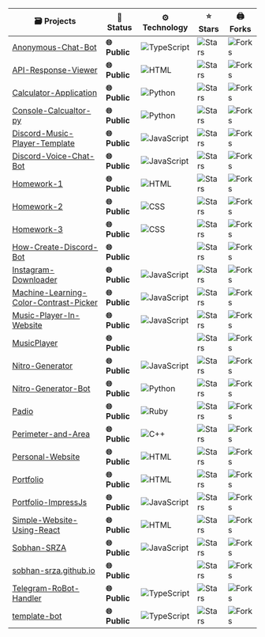 | 🗃 Projects | 📡 Status | ⚙️ Technology | ⭐ Stars | 🖨 Forks |
| ----------- | ----------- | ----------- | ----------- | ----------- |
| [Anonymous-Chat-Bot](https://github.com/Sobhan-SRZA/Anonymous-Chat-Bot) | **🌐 Public** | ![TypeScript](https://img.shields.io/badge/-TypeScript-blue?style=flat-square) | ![Stars](https://img.shields.io/github/stars/Sobhan-SRZA/Anonymous-Chat-Bot?style=flat-square) | ![Forks](https://img.shields.io/github/forks/Sobhan-SRZA/Anonymous-Chat-Bot?style=flat-square) |
| [API-Response-Viewer](https://github.com/Sobhan-SRZA/API-Response-Viewer) | **🌐 Public** | ![HTML](https://img.shields.io/badge/-HTML-blue?style=flat-square) | ![Stars](https://img.shields.io/github/stars/Sobhan-SRZA/API-Response-Viewer?style=flat-square) | ![Forks](https://img.shields.io/github/forks/Sobhan-SRZA/API-Response-Viewer?style=flat-square) |
| [Calculator-Application](https://github.com/Sobhan-SRZA/Calculator-Application) | **🌐 Public** | ![Python](https://img.shields.io/badge/-Python-blue?style=flat-square) | ![Stars](https://img.shields.io/github/stars/Sobhan-SRZA/Calculator-Application?style=flat-square) | ![Forks](https://img.shields.io/github/forks/Sobhan-SRZA/Calculator-Application?style=flat-square) |
| [Console-Calcualtor-py](https://github.com/Sobhan-SRZA/Console-Calcualtor-py) | **🌐 Public** | ![Python](https://img.shields.io/badge/-Python-blue?style=flat-square) | ![Stars](https://img.shields.io/github/stars/Sobhan-SRZA/Console-Calcualtor-py?style=flat-square) | ![Forks](https://img.shields.io/github/forks/Sobhan-SRZA/Console-Calcualtor-py?style=flat-square) |
| [Discord-Music-Player-Template](https://github.com/Sobhan-SRZA/Discord-Music-Player-Template) | **🌐 Public** | ![JavaScript](https://img.shields.io/badge/-JavaScript-blue?style=flat-square) | ![Stars](https://img.shields.io/github/stars/Sobhan-SRZA/Discord-Music-Player-Template?style=flat-square) | ![Forks](https://img.shields.io/github/forks/Sobhan-SRZA/Discord-Music-Player-Template?style=flat-square) |
| [Discord-Voice-Chat-Bot](https://github.com/Sobhan-SRZA/Discord-Voice-Chat-Bot) | **🌐 Public** | ![JavaScript](https://img.shields.io/badge/-JavaScript-blue?style=flat-square) | ![Stars](https://img.shields.io/github/stars/Sobhan-SRZA/Discord-Voice-Chat-Bot?style=flat-square) | ![Forks](https://img.shields.io/github/forks/Sobhan-SRZA/Discord-Voice-Chat-Bot?style=flat-square) |
| [Homework-1](https://github.com/Sobhan-SRZA/Homework-1) | **🌐 Public** | ![HTML](https://img.shields.io/badge/-HTML-blue?style=flat-square) | ![Stars](https://img.shields.io/github/stars/Sobhan-SRZA/Homework-1?style=flat-square) | ![Forks](https://img.shields.io/github/forks/Sobhan-SRZA/Homework-1?style=flat-square) |
| [Homework-2](https://github.com/Sobhan-SRZA/Homework-2) | **🌐 Public** | ![CSS](https://img.shields.io/badge/-CSS-blue?style=flat-square) | ![Stars](https://img.shields.io/github/stars/Sobhan-SRZA/Homework-2?style=flat-square) | ![Forks](https://img.shields.io/github/forks/Sobhan-SRZA/Homework-2?style=flat-square) |
| [Homework-3](https://github.com/Sobhan-SRZA/Homework-3) | **🌐 Public** | ![CSS](https://img.shields.io/badge/-CSS-blue?style=flat-square) | ![Stars](https://img.shields.io/github/stars/Sobhan-SRZA/Homework-3?style=flat-square) | ![Forks](https://img.shields.io/github/forks/Sobhan-SRZA/Homework-3?style=flat-square) |
| [How-Create-Discord-Bot](https://github.com/Sobhan-SRZA/How-Create-Discord-Bot) | **🌐 Public** |  | ![Stars](https://img.shields.io/github/stars/Sobhan-SRZA/How-Create-Discord-Bot?style=flat-square) | ![Forks](https://img.shields.io/github/forks/Sobhan-SRZA/How-Create-Discord-Bot?style=flat-square) |
| [Instagram-Downloader](https://github.com/Sobhan-SRZA/Instagram-Downloader) | **🌐 Public** | ![JavaScript](https://img.shields.io/badge/-JavaScript-blue?style=flat-square) | ![Stars](https://img.shields.io/github/stars/Sobhan-SRZA/Instagram-Downloader?style=flat-square) | ![Forks](https://img.shields.io/github/forks/Sobhan-SRZA/Instagram-Downloader?style=flat-square) |
| [Machine-Learning-Color-Contrast-Picker](https://github.com/Sobhan-SRZA/Machine-Learning-Color-Contrast-Picker) | **🌐 Public** | ![JavaScript](https://img.shields.io/badge/-JavaScript-blue?style=flat-square) | ![Stars](https://img.shields.io/github/stars/Sobhan-SRZA/Machine-Learning-Color-Contrast-Picker?style=flat-square) | ![Forks](https://img.shields.io/github/forks/Sobhan-SRZA/Machine-Learning-Color-Contrast-Picker?style=flat-square) |
| [Music-Player-In-Website](https://github.com/Sobhan-SRZA/Music-Player-In-Website) | **🌐 Public** | ![JavaScript](https://img.shields.io/badge/-JavaScript-blue?style=flat-square) | ![Stars](https://img.shields.io/github/stars/Sobhan-SRZA/Music-Player-In-Website?style=flat-square) | ![Forks](https://img.shields.io/github/forks/Sobhan-SRZA/Music-Player-In-Website?style=flat-square) |
| [MusicPlayer](https://github.com/Sobhan-SRZA/MusicPlayer) | **🌐 Public** |  | ![Stars](https://img.shields.io/github/stars/Sobhan-SRZA/MusicPlayer?style=flat-square) | ![Forks](https://img.shields.io/github/forks/Sobhan-SRZA/MusicPlayer?style=flat-square) |
| [Nitro-Generator](https://github.com/Sobhan-SRZA/Nitro-Generator) | **🌐 Public** | ![JavaScript](https://img.shields.io/badge/-JavaScript-blue?style=flat-square) | ![Stars](https://img.shields.io/github/stars/Sobhan-SRZA/Nitro-Generator?style=flat-square) | ![Forks](https://img.shields.io/github/forks/Sobhan-SRZA/Nitro-Generator?style=flat-square) |
| [Nitro-Generator-Bot](https://github.com/Sobhan-SRZA/Nitro-Generator-Bot) | **🌐 Public** | ![Python](https://img.shields.io/badge/-Python-blue?style=flat-square) | ![Stars](https://img.shields.io/github/stars/Sobhan-SRZA/Nitro-Generator-Bot?style=flat-square) | ![Forks](https://img.shields.io/github/forks/Sobhan-SRZA/Nitro-Generator-Bot?style=flat-square) |
| [Padio](https://github.com/Sobhan-SRZA/Padio) | **🌐 Public** | ![Ruby](https://img.shields.io/badge/-Ruby-blue?style=flat-square) | ![Stars](https://img.shields.io/github/stars/Sobhan-SRZA/Padio?style=flat-square) | ![Forks](https://img.shields.io/github/forks/Sobhan-SRZA/Padio?style=flat-square) |
| [Perimeter-and-Area](https://github.com/Sobhan-SRZA/Perimeter-and-Area) | **🌐 Public** | ![C++](https://img.shields.io/badge/-C%2B%2B-blue?style=flat-square) | ![Stars](https://img.shields.io/github/stars/Sobhan-SRZA/Perimeter-and-Area?style=flat-square) | ![Forks](https://img.shields.io/github/forks/Sobhan-SRZA/Perimeter-and-Area?style=flat-square) |
| [Personal-Website](https://github.com/Sobhan-SRZA/Personal-Website) | **🌐 Public** | ![HTML](https://img.shields.io/badge/-HTML-blue?style=flat-square) | ![Stars](https://img.shields.io/github/stars/Sobhan-SRZA/Personal-Website?style=flat-square) | ![Forks](https://img.shields.io/github/forks/Sobhan-SRZA/Personal-Website?style=flat-square) |
| [Portfolio](https://github.com/Sobhan-SRZA/Portfolio) | **🌐 Public** | ![HTML](https://img.shields.io/badge/-HTML-blue?style=flat-square) | ![Stars](https://img.shields.io/github/stars/Sobhan-SRZA/Portfolio?style=flat-square) | ![Forks](https://img.shields.io/github/forks/Sobhan-SRZA/Portfolio?style=flat-square) |
| [Portfolio-ImpressJs](https://github.com/Sobhan-SRZA/Portfolio-ImpressJs) | **🌐 Public** | ![JavaScript](https://img.shields.io/badge/-JavaScript-blue?style=flat-square) | ![Stars](https://img.shields.io/github/stars/Sobhan-SRZA/Portfolio-ImpressJs?style=flat-square) | ![Forks](https://img.shields.io/github/forks/Sobhan-SRZA/Portfolio-ImpressJs?style=flat-square) |
| [Simple-Website-Using-React](https://github.com/Sobhan-SRZA/Simple-Website-Using-React) | **🌐 Public** | ![HTML](https://img.shields.io/badge/-HTML-blue?style=flat-square) | ![Stars](https://img.shields.io/github/stars/Sobhan-SRZA/Simple-Website-Using-React?style=flat-square) | ![Forks](https://img.shields.io/github/forks/Sobhan-SRZA/Simple-Website-Using-React?style=flat-square) |
| [Sobhan-SRZA](https://github.com/Sobhan-SRZA/Sobhan-SRZA) | **🌐 Public** | ![JavaScript](https://img.shields.io/badge/-JavaScript-blue?style=flat-square) | ![Stars](https://img.shields.io/github/stars/Sobhan-SRZA/Sobhan-SRZA?style=flat-square) | ![Forks](https://img.shields.io/github/forks/Sobhan-SRZA/Sobhan-SRZA?style=flat-square) |
| [sobhan-srza.github.io](https://github.com/Sobhan-SRZA/sobhan-srza.github.io) | **🌐 Public** |  | ![Stars](https://img.shields.io/github/stars/Sobhan-SRZA/sobhan-srza.github.io?style=flat-square) | ![Forks](https://img.shields.io/github/forks/Sobhan-SRZA/sobhan-srza.github.io?style=flat-square) |
| [Telegram-RoBot-Handler](https://github.com/Sobhan-SRZA/Telegram-RoBot-Handler) | **🌐 Public** | ![TypeScript](https://img.shields.io/badge/-TypeScript-blue?style=flat-square) | ![Stars](https://img.shields.io/github/stars/Sobhan-SRZA/Telegram-RoBot-Handler?style=flat-square) | ![Forks](https://img.shields.io/github/forks/Sobhan-SRZA/Telegram-RoBot-Handler?style=flat-square) |
| [template-bot](https://github.com/Sobhan-SRZA/template-bot) | **🌐 Public** | ![TypeScript](https://img.shields.io/badge/-TypeScript-blue?style=flat-square) | ![Stars](https://img.shields.io/github/stars/Sobhan-SRZA/template-bot?style=flat-square) | ![Forks](https://img.shields.io/github/forks/Sobhan-SRZA/template-bot?style=flat-square) |
